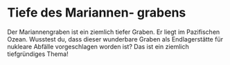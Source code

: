 # Tiefe des Mariannen- grabens

Der Mariannengraben ist ein ziemlich tiefer Graben. Er liegt im Pazifischen
Ozean. Wusstest du, dass dieser wunderbare Graben als Endlagerstätte für
nukleare Abfälle vorgeschlagen worden ist? Das ist ein ziemlich tiefgründiges
Thema!
